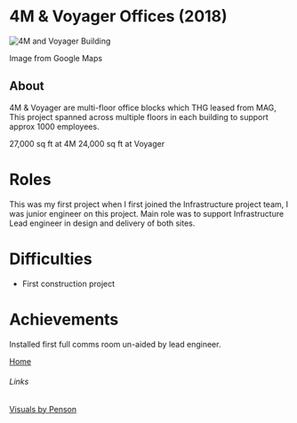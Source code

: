 # 4M & Voyager Offices (2018)

<img src="../CV/Images/4m-voyager.png" alt="4M and Voyager Building">



Image from Google Maps

## About

4M & Voyager are multi-floor office blocks which THG leased from MAG, This project spanned across multiple floors in each building to support approx 1000 employees.

27,000 sq ft at 4M
24,000 sq ft at Voyager

# Roles

This was my first project when I first joined the Infrastructure project team, I was junior engineer on this project. Main role was to support Infrastructure Lead engineer in design and delivery of both sites.

# Difficulties

- First construction project

# Achievements

Installed first full comms room un-aided by lead engineer.

[Home](../index.md)

###### Links

[Visuals by Penson](https://penson.co/en/works/4m-voyager-workspace-the-hut-group)
